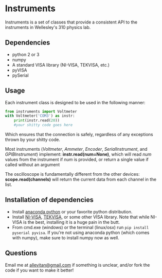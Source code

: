 # Instruments

Instruments is a set of classes that provide a consistent API to the instruments in Wellesley's 310 physics lab.

## Dependencies

* python 2 or 3
* numpy
* A standard VISA library (NI-VISA, TEKVISA, etc.)
* pyVISA
* pySerial

## Usage

Each instrument class is designed to be used in the following manner:

```python
from instruments import Voltmeter
with Voltmeter('COM3') as instr:
	print(instr.read(20))
	#your shitty code goes here
```

Which ensures that the connection is safely, regardless of any exceptions thrown by your shitty code.

Most instruments (_Voltmeter_, _Ammeter_, _Encoder_, _SerialInstrument_, and _GPIBInstrument_) implement:
__instr.read(num=None)__, which will read _num_ values from the instrument if _num_ is provided, or return a single value if called without an argument

The oscilloscope is fundamentally different from the other devices:
__scope.read(channels)__ will return the current data from each channel in the list.

## Installation of dependencies

* Install [anaconda python](https://store.continuum.io/cshop/anaconda/) or your favorite python distribution.
* Install [NI-VISA](http://www.ni.com/visa/), [TEKVISA](https://www.google.com/#q=tekvisa), or some other VISA library. Note that while NI-VISA is the best, installing it is a huge pain in the butt.
* From cmd.exe (windows) or the terminal (linux/osx) run `pip install pyserial pyvisa`. If you're not using anaconda python (which comes with numpy), make sure to install numpy now as well.

## Questions
Email me at allevitan@gmail.com if something is unclear, and/or fork the code if you want to make it better!
